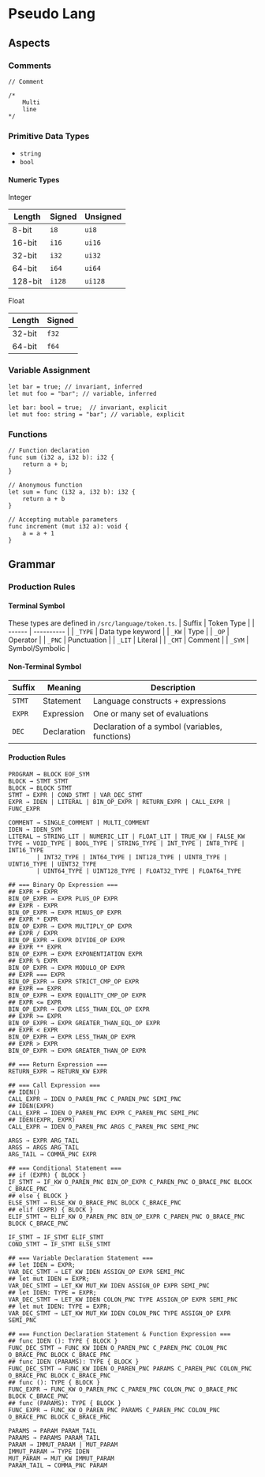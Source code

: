 # Pseudo Lang

## Aspects

### Comments

```
// Comment

/*
	Multi
	line
*/
```

### Primitive Data Types

-   `string`
-   `bool`

#### Numeric Types

Integer

| Length  | Signed | Unsigned |
| ------- | ------ | -------- |
| 8-bit   | `i8`   | `ui8`    |
| 16-bit  | `i16`  | `ui16`   |
| 32-bit  | `i32`  | `ui32`   |
| 64-bit  | `i64`  | `ui64`   |
| 128-bit | `i128` | `ui128`  |

Float

| Length | Signed |
| ------ | ------ |
| 32-bit | `f32`  |
| 64-bit | `f64`  |

### Variable Assignment

```
let bar = true; // invariant, inferred
let mut foo = "bar"; // variable, inferred

let bar: bool = true;  // invariant, explicit
let mut foo: string = "bar"; // variable, explicit
```

### Functions

```
// Function declaration
func sum (i32 a, i32 b): i32 {
	return a + b;
}

// Anonymous function
let sum = func (i32 a, i32 b): i32 {
	return a + b
}

// Accepting mutable parameters
func increment (mut i32 a): void {
	a = a + 1
}
```

## Grammar

### Production Rules

#### Terminal Symbol

These types are defined in `/src/language/token.ts`.
| Suffix | Token Type |
| ------ | ---------- |
| `_TYPE` | Data type keyword |
| `_KW` | Type |
| `_OP` | Operator |
| `_PNC` | Punctuation |
| `_LIT` | Literal |
| `_CMT` | Comment |
| `_SYM` | Symbol/Symbolic |

#### Non-Terminal Symbol

| Suffix | Meaning     | Description                                    |
| ------ | ----------- | ---------------------------------------------- |
| `STMT` | Statement   | Language constructs + expressions              |
| `EXPR` | Expression  | One or many set of evaluations                 |
| `DEC`  | Declaration | Declaration of a symbol (variables, functions) |

#### Production Rules

```
PROGRAM → BLOCK EOF_SYM
BLOCK → STMT STMT
BLOCK → BLOCK STMT
STMT → EXPR | COND_STMT | VAR_DEC_STMT
EXPR → IDEN | LITERAL | BIN_OP_EXPR | RETURN_EXPR | CALL_EXPR | FUNC_EXPR

COMMENT → SINGLE_COMMENT | MULTI_COMMENT
IDEN → IDEN_SYM
LITERAL → STRING_LIT | NUMERIC_LIT | FLOAT_LIT | TRUE_KW | FALSE_KW
TYPE → VOID_TYPE | BOOL_TYPE | STRING_TYPE | INT_TYPE | INT8_TYPE | INT16_TYPE
        | INT32_TYPE | INT64_TYPE | INT128_TYPE | UINT8_TYPE | UINT16_TYPE | UINT32_TYPE
        | UINT64_TYPE | UINT128_TYPE | FLOAT32_TYPE | FLOAT64_TYPE

## === Binary Op Expression ===
## EXPR + EXPR
BIN_OP_EXPR → EXPR PLUS_OP EXPR
## EXPR - EXPR
BIN_OP_EXPR → EXPR MINUS_OP EXPR
## EXPR * EXPR
BIN_OP_EXPR → EXPR MULTIPLY_OP EXPR
## EXPR / EXPR
BIN_OP_EXPR → EXPR DIVIDE_OP EXPR
## EXPR ** EXPR
BIN_OP_EXPR → EXPR EXPONENTIATION EXPR
## EXPR % EXPR
BIN_OP_EXPR → EXPR MODULO_OP EXPR
## EXPR === EXPR
BIN_OP_EXPR → EXPR STRICT_CMP_OP EXPR
## EXPR == EXPR
BIN_OP_EXPR → EXPR EQUALITY_CMP_OP EXPR
## EXPR <= EXPR
BIN_OP_EXPR → EXPR LESS_THAN_EQL_OP EXPR
## EXPR >= EXPR
BIN_OP_EXPR → EXPR GREATER_THAN_EQL_OP EXPR
## EXPR < EXPR
BIN_OP_EXPR → EXPR LESS_THAN_OP EXPR
## EXPR > EXPR
BIN_OP_EXPR → EXPR GREATER_THAN_OP EXPR

## === Return Expression ===
RETURN_EXPR → RETURN_KW EXPR

## === Call Expression ===
## IDEN()
CALL_EXPR → IDEN O_PAREN_PNC C_PAREN_PNC SEMI_PNC
## IDEN(EXPR)
CALL_EXPR → IDEN O_PAREN_PNC EXPR C_PAREN_PNC SEMI_PNC
## IDEN(EXPR, EXPR)
CALL_EXPR → IDEN O_PAREN_PNC ARGS C_PAREN_PNC SEMI_PNC

ARGS → EXPR ARG_TAIL
ARGS → ARGS ARG_TAIL
ARG_TAIL → COMMA_PNC EXPR

## === Conditional Statement ===
## if (EXPR) { BLOCK }
IF_STMT → IF_KW O_PAREN_PNC BIN_OP_EXPR C_PAREN_PNC O_BRACE_PNC BLOCK C_BRACE_PNC
## else { BLOCK }
ELSE_STMT → ELSE_KW O_BRACE_PNC BLOCK C_BRACE_PNC
## elif (EXPR) { BLOCK }
ELIF_STMT → ELIF_KW O_PAREN_PNC BIN_OP_EXPR C_PAREN_PNC O_BRACE_PNC BLOCK C_BRACE_PNC

IF_STMT → IF_STMT ELIF_STMT
COND_STMT → IF_STMT ELSE_STMT

## === Variable Declaration Statement ===
## let IDEN = EXPR;
VAR_DEC_STMT → LET_KW IDEN ASSIGN_OP EXPR SEMI_PNC
## let mut IDEN = EXPR;
VAR_DEC_STMT → LET_KW MUT_KW IDEN ASSIGN_OP EXPR SEMI_PNC
## let IDEN: TYPE = EXPR;
VAR_DEC_STMT → LET_KW IDEN COLON_PNC TYPE ASSIGN_OP EXPR SEMI_PNC
## let mut IDEN: TYPE = EXPR;
VAR_DEC_STMT → LET_KW MUT_KW IDEN COLON_PNC TYPE ASSIGN_OP EXPR SEMI_PNC

## === Function Declaration Statement & Function Expression ===
## func IDEN (): TYPE { BLOCK }
FUNC_DEC_STMT → FUNC_KW IDEN O_PAREN_PNC C_PAREN_PNC COLON_PNC O_BRACE_PNC BLOCK C_BRACE_PNC
## func IDEN (PARAMS): TYPE { BLOCK }
FUNC_DEC_STMT → FUNC_KW IDEN O_PAREN_PNC PARAMS C_PAREN_PNC COLON_PNC O_BRACE_PNC BLOCK C_BRACE_PNC
## func (): TYPE { BLOCK }
FUNC_EXPR → FUNC_KW O_PAREN_PNC C_PAREN_PNC COLON_PNC O_BRACE_PNC BLOCK C_BRACE_PNC
## func (PARAMS): TYPE { BLOCK }
FUNC_EXPR → FUNC_KW O_PAREN_PNC PARAMS C_PAREN_PNC COLON_PNC O_BRACE_PNC BLOCK C_BRACE_PNC

PARAMS → PARAM PARAM_TAIL
PARAMS → PARAMS PARAM_TAIL
PARAM → IMMUT_PARAM | MUT_PARAM
IMMUT_PARAM → TYPE IDEN
MUT_PARAM → MUT_KW IMMUT_PARAM
PARAM_TAIL → COMMA_PNC PARAM
```

